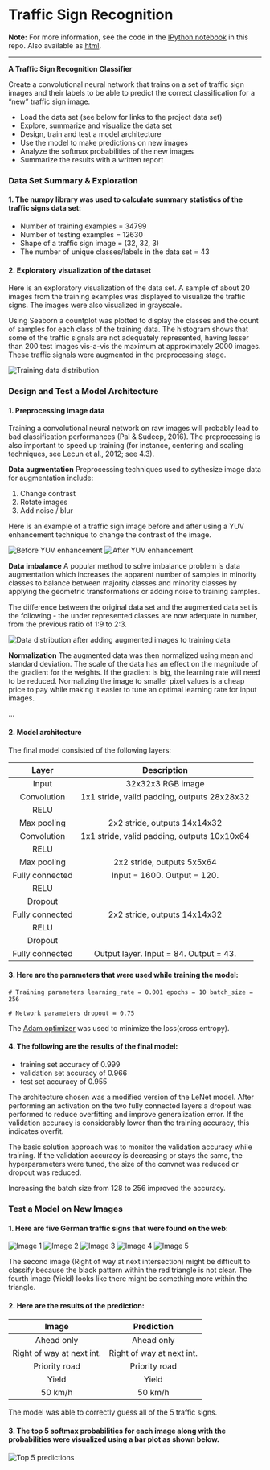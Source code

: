 # **Traffic Sign Recognition** 

**Note:** For more information, see the code in the [IPython notebook](https://github.com/Eldurkar/CarND_Traffic_Sign_Classifier_Project_P3/blob/master/Traffic_Sign_Classifier.ipynb) in this repo. Also available as [html](https://github.com/Eldurkar/CarND_Traffic_Sign_Classifier_Project_P3/blob/master/Traffic_Sign_Classifier.html).


---

**A Traffic Sign Recognition Classifier**

Create a convolutional neural network that trains on a set of traffic sign images and their labels to be able to predict the correct classification for a “new” traffic sign image.

* Load the data set (see below for links to the project data set)
* Explore, summarize and visualize the data set
* Design, train and test a model architecture
* Use the model to make predictions on new images
* Analyze the softmax probabilities of the new images
* Summarize the results with a written report

### Data Set Summary & Exploration

#### 1. The numpy library was used to calculate summary statistics of the traffic signs data set:
* Number of training examples = 34799
* Number of testing examples = 12630
* Shape of a traffic sign image = (32, 32, 3)
* The number of unique classes/labels in the data set = 43

#### 2. Exploratory visualization of the dataset

Here is an exploratory visualization of the data set. A sample of about 20 images from the training examples was displayed to visualize the traffic signs.  The images were also visualized in grayscale.  

Using Seaborn a countplot was plotted to display the classes and the count of samples for each class of the training data.  The histogram shows that some of the traffic signals are not adequately represented, having lesser than 200 test images vis-a-vis the maximum at approximately 2000 images. These traffic signals were augmented in the preprocessing stage.

![Training data distribution](visualizations/TrainingData.png)

### Design and Test a Model Architecture

#### 1. Preprocessing image data

Training a convolutional neural network on raw images will probably lead to bad classification performances (Pal & Sudeep, 2016). The preprocessing is also important to speed up training (for instance, centering and scaling techniques, see Lecun et al., 2012; see 4.3).

**Data augmentation**
Preprocessing techniques used to sythesize image data for augmentation include:
1. Change contrast
2. Rotate images
3. Add noise / blur

Here is an example of a traffic sign image before and after using a YUV enhancement technique to change the contrast of the image.

![Before YUV enhancement](visualizations/Before_yuv.png)	![After YUV enhancement](visualizations/After_yuv.png)

**Data imbalance**
A popular method to solve imbalance problem is data augmentation which increases the apparent number of samples in minority classes to balance between majority classes and minority classes by applying the geometric transformations or adding noise to training samples.

The difference between the original data set and the augmented data set is the following - the under represented classes are now adequate in number, from the previous ratio of 1:9 to 2:3.

![Data distribution after adding augmented images to training data](visualizations/AugmentedTrainingData.png)

**Normalization**
The augmented data was then normalized using mean and standard deviation. The scale of the data has an effect on the magnitude of the gradient for the weights. If the gradient is big, the learning rate will need to be reduced. Normalizing the image to smaller pixel values is a cheap price to pay while making it easier to tune an optimal learning rate for input images.

 ... 


#### 2. Model architecture

The final model consisted of the following layers:

| Layer         		|     Description	        					| 
|:---------------------:|:---------------------------------------------:| 
| Input         		| 32x32x3 RGB image   							| 
| Convolution	     	| 1x1 stride, valid padding, outputs 28x28x32 	|
| RELU					|												|
| Max pooling	      	| 2x2 stride, outputs 14x14x32 					|
| Convolution		    | 1x1 stride, valid padding, outputs 10x10x64	|
| RELU					| 												|
| Max pooling			| 2x2 stride, outputs 5x5x64					|
| Fully connected		| Input = 1600. Output = 120.					|
| RELU					|												|
| Dropout				|												|
| Fully connected		| 2x2 stride, outputs 14x14x32 					|
| RELU					|												|
| Dropout				|												|
| Fully connected 		| Output layer. Input = 84. Output = 43.		|


#### 3. Here are the parameters that were used while training the model:
`# Training parameters
learning_rate = 0.001
epochs = 10
batch_size = 256`

`# Network parameters
dropout = 0.75`

The [Adam optimizer](https://www.tensorflow.org/api_docs/python/tf/keras/optimizers/Adam) was used to minimize the loss(cross entropy).

#### 4. The following are the results of the final model:

* training set accuracy of 0.999
* validation set accuracy of 0.966 
* test set accuracy of 0.955

The architecture chosen was a modified version of the LeNet model. After performing an activation on the two fully connected layers a dropout was performed to reduce overfitting and improve generalization error. If the validation accuracy is considerably lower than the training accuracy, this indicates overfit.

The basic solution approach was to monitor the validation accuracy while training. If the validation accuracy is decreasing or stays the same, the hyperparameters were tuned, the size of the convnet was reduced or dropout was reduced.

Increasing the batch size from 128 to 256 improved the accuracy.

### Test a Model on New Images

#### 1. Here are five German traffic signs that were found on the web:

![Image 1](visualizations/Ahead.png) ![Image 2](visualizations/RightofWayInt.png) ![Image 3](visualizations/PrioRoad.png) 
![Image 4](visualizations/Yield.png) ![Image 5](visualizations/50kmph.png)

The second image (Right of way at next intersection) might be difficult to classify because the black pattern within the red triangle is not clear.
The fourth image (Yield) looks like there might be something more within the triangle.

#### 2. Here are the results of the prediction:

| Image			        	|     Prediction	        		| 
|:-------------------------:|:---------------------------------:| 
| Ahead only      			| Ahead only   						| 
| Right of way at next int. | Right of way at next int.			|
| Priority road				| Priority road						|
| Yield						| Yield								|
| 50 km/h	      			| 50 km/h						 	|


The model was able to correctly guess all of the 5 traffic signs.

#### 3. The top 5 softmax probabilities for each image along with the probabilities were visualized using a bar plot as shown below.

![Top 5 predictions](visualizations/Top5Preds.png)